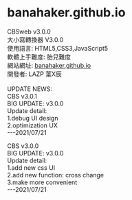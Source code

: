 # banahaker.github.io
CBSweb v3.0.0 <br/>
大小寫轉換器 V3.0.0<br/>
使用語言:
HTML5,CSS3,JavaScript5<br/>
軟體上手難度: 胎兒難度<br/>
網站網址:
<a href = https://banahaker.github.io/index.html>banahaker.github.io</a>
</br>
開發者: LAZP 葉X辰<br/><br/>
UPDATE NEWS:<br/>
CBS v3.0.1<br/>
BIG UPDATE: v3.0.0<br/>
Update detail:<br/>
1.debug UI design<br/>
2.optimization UX<br/>
---2021/07/21<br/>

CBS v3.0.0<br/>
BIG UPDATE: v3.0.0<br/>
Update detail:<br/>
1.add new css UI<br/>
2.add new function: cross change<br/>
3.make more convenient<br/>
---2021/07/21<br/>
